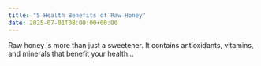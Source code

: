 ```yaml
---
title: "5 Health Benefits of Raw Honey"
date: 2025-07-01T08:00:00+00:00
---
```


Raw honey is more than just a sweetener. It contains antioxidants, vitamins, and minerals that benefit your health...
